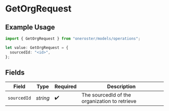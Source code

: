 # GetOrgRequest

## Example Usage

```typescript
import { GetOrgRequest } from "oneroster/models/operations";

let value: GetOrgRequest = {
  sourcedId: "<id>",
};
```

## Fields

| Field                                         | Type                                          | Required                                      | Description                                   |
| --------------------------------------------- | --------------------------------------------- | --------------------------------------------- | --------------------------------------------- |
| `sourcedId`                                   | *string*                                      | :heavy_check_mark:                            | The sourcedId of the organization to retrieve |
